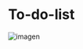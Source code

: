 # To-do-list
![imagen](https://user-images.githubusercontent.com/60225185/224556541-bb59e548-6586-422d-bbdf-d086ee3e595f.png)
